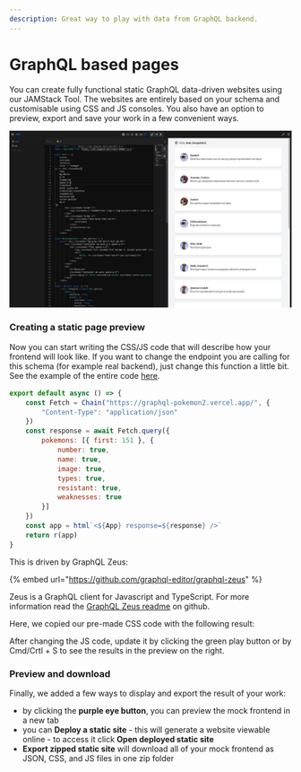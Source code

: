 ```yaml
---
description: Great way to play with data from GraphQL backend.
---
```


# GraphQL based pages

You can create fully functional static GraphQL data-driven websites using our JAMStack Tool. The websites are entirely based on your schema and customisable using CSS and JS consoles. You also have an option to preview, export and save your work in a few convenient ways.

![](<../../.gitbook/assets/image (2) (1).png>)



### Creating a static page preview

Now you can start writing the CSS/JS code that will describe how your frontend will look like. If you want to change the endpoint you are calling for this schema (for example real backend), just change this function a little bit. See the example of the entire code [here](https://nightly.graphqleditor.com/stack-of-the-future/pokemon?visibleMenu=mock).

```javascript
export default async () => {
    const Fetch = Chain("https://graphql-pokemon2.vercel.app/", {
        "Content-Type": "application/json"
    })
    const response = await Fetch.query({
        pokemons: [{ first: 151 }, {
            number: true,
            name: true,
            image: true,
            types: true,
            resistant: true,
            weaknesses: true
        }]
    })
    const app = html`<${App} response=${response} />`
    return r(app)
}
```

This is driven by GraphQL Zeus:

{% embed url="https://github.com/graphql-editor/graphql-zeus" %}

Zeus is a GraphQL client for Javascript and TypeScript. For more information read the [GraphQL Zeus readme](https://github.com/graphql-editor/graphql-zeus/blob/master/README.md) on github.

Here, we copied our pre-made CSS code with the following result:

After changing the JS code, update it by clicking the green play button or by Cmd/Crtl + S to see the results in the preview on the right.

### Preview and download&#x20;

Finally, we added a few ways to display and export the result of your work:

* by clicking the **purple eye button**, you can preview the mock frontend in a new tab
* you can **Deploy a static site** - this will generate a website viewable online - to access it click **Open deployed static site**
* **Export zipped static site** will download all of your mock frontend as JSON, CSS, and JS files in one zip folder
